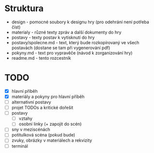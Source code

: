 # Struktura

- design - pomocné soubory k designu hry (pro odehrání není potřeba číst)
- materialy - různé texty zpráv a další dokumenty do hry
- postavy - texty postav k vytisknutí do hry
- postavy/spolecne.md - text, který bude rozkopírovaný ve všech postavách (dostane se tam při vygenerování pdf)
- pokyny.md - text pro vypravěče (návod k zorganizování hry)
- readme.md - tento rozcestník

# TODO

- [x] hlavní příběh
- [x] materiály a pokyny pro hlavní příběh
- [ ] alternativní postavy
- [ ] projet TODOs a kritické dořešit
- [ ] postavy
    - [ ] vztahy
    - [ ] osobní linky (+ zapojit do scén)
- [ ] sny v meziscénách
- [ ] potitulková scéna (pokud bude)
- [ ] zvuky, obrázky v materiálech a rekvizity
- [ ] terminál
